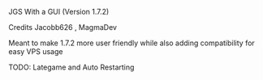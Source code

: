 JGS With a GUI (Version 1.7.2) 

Credits Jacobb626 , MagmaDev

Meant to make 1.7.2 more user friendly while also adding compatibility for easy VPS usage

TODO: Lategame and Auto Restarting
